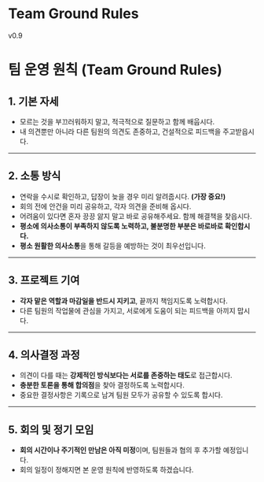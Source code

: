 # Team Ground Rules
v0.9

# 팀 운영 원칙 (Team Ground Rules)

## 1. 기본 자세
- 모르는 것을 부끄러워하지 말고, 적극적으로 질문하고 함께 배웁시다.
- 내 의견뿐만 아니라 다른 팀원의 의견도 존중하고, 건설적으로 피드백을 주고받읍시다.

---

## 2. 소통 방식
- 연락을 수시로 확인하고, 답장이 늦을 경우 미리 알려줍시다. **(가장 중요!)**
- 회의 전에 안건을 미리 공유하고, 각자 의견을 준비해 옵시다.
- 어려움이 있다면 혼자 끙끙 앓지 말고 바로 공유해주세요. 함께 해결책을 찾읍시다.
- **평소에 의사소통이 부족하지 않도록 노력하고, 불분명한 부분은 바로바로 확인합시다.**
- **평소 원활한 의사소통**을 통해 갈등을 예방하는 것이 최우선입니다.

---

## 3. 프로젝트 기여
- **각자 맡은 역할과 마감일을 반드시 지키고**, 끝까지 책임지도록 노력합시다.
- 다른 팀원의 작업물에 관심을 가지고, 서로에게 도움이 되는 피드백을 아끼지 맙시다.

---

## 4. 의사결정 과정
- 의견이 다를 때는 **강제적인 방식보다는 서로를 존중하는 태도**로 접근합시다.
- **충분한 토론을 통해 합의점**을 찾아 결정하도록 노력합시다.
- 중요한 결정사항은 기록으로 남겨 팀원 모두가 공유할 수 있도록 합시다.

---

## 5. 회의 및 정기 모임
- **회의 시간이나 주기적인 만남은 아직 미정**이며, 팀원들과 협의 후 추가할 예정입니다.
- 회의 일정이 정해지면 본 운영 원칙에 반영하도록 하겠습니다.
